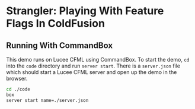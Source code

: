 
# Strangler: Playing With Feature Flags In ColdFusion




## Running With CommandBox

This demo runs on Lucee CFML using CommandBox. To start the demo, `cd` into the `code` directory and run `server start`. There is a `server.json` file which should start a Lucee CFML server and open up the demo in the browser.

```sh
cd ./code
box
server start name=./server.json
```
